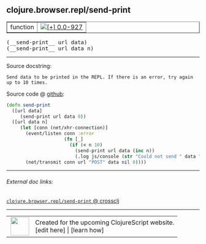 ## clojure.browser.repl/send-print



 <table border="1">
<tr>
<td>function</td>
<td><a href="https://github.com/cljsinfo/cljs-api-docs/tree/0.0-927"><img valign="middle" alt="[+] 0.0-927" title="Added in 0.0-927" src="https://img.shields.io/badge/+-0.0--927-lightgrey.svg"></a> </td>
</tr>
</table>


 <samp>
(__send-print__ url data)<br>
</samp>
 <samp>
(__send-print__ url data n)<br>
</samp>

---





Source docstring:

```
Send data to be printed in the REPL. If there is an error, try again
up to 10 times.
```


Source code @ [github](https://github.com/clojure/clojurescript/blob/r2134/src/cljs/clojure/browser/repl.cljs#L41-L53):

```clj
(defn send-print
  ([url data]
     (send-print url data 0))
  ([url data n]
     (let [conn (net/xhr-connection)]
       (event/listen conn :error
                     (fn [_]
                       (if (< n 10)
                         (send-print url data (inc n))
                         (.log js/console (str "Could not send " data " after " n " attempts.")))))
       (net/transmit conn url "POST" data nil 0))))
```

<!--
Repo - tag - source tree - lines:

 <pre>
clojurescript @ r2134
└── src
    └── cljs
        └── clojure
            └── browser
                └── <ins>[repl.cljs:41-53](https://github.com/clojure/clojurescript/blob/r2134/src/cljs/clojure/browser/repl.cljs#L41-L53)</ins>
</pre>

-->

---



###### External doc links:

[`clojure.browser.repl/send-print` @ crossclj](http://crossclj.info/fun/clojure.browser.repl.cljs/send-print.html)<br>

---

 <table>
<tr><td>
<img valign="middle" align="right" width="48px" src="http://i.imgur.com/Hi20huC.png">
</td><td>
Created for the upcoming ClojureScript website.<br>
[edit here] | [learn how]
</td></tr></table>

[edit here]:https://github.com/cljsinfo/cljs-api-docs/blob/master/cljsdoc/clojure.browser.repl/send-print.cljsdoc
[learn how]:https://github.com/cljsinfo/cljs-api-docs/wiki/cljsdoc-files

<!--

This information was too distracting to show to readers, but I'll leave it
commented here since it is helpful to:

- pretty-print the data used to generate this document
- and show how to retrieve that data



The API data for this symbol:

```clj
{:ns "clojure.browser.repl",
 :name "send-print",
 :signature ["[url data]" "[url data n]"],
 :history [["+" "0.0-927"]],
 :type "function",
 :full-name-encode "clojure.browser.repl/send-print",
 :source {:code "(defn send-print\n  ([url data]\n     (send-print url data 0))\n  ([url data n]\n     (let [conn (net/xhr-connection)]\n       (event/listen conn :error\n                     (fn [_]\n                       (if (< n 10)\n                         (send-print url data (inc n))\n                         (.log js/console (str \"Could not send \" data \" after \" n \" attempts.\")))))\n       (net/transmit conn url \"POST\" data nil 0))))",
          :title "Source code",
          :repo "clojurescript",
          :tag "r2134",
          :filename "src/cljs/clojure/browser/repl.cljs",
          :lines [41 53]},
 :full-name "clojure.browser.repl/send-print",
 :docstring "Send data to be printed in the REPL. If there is an error, try again\nup to 10 times."}

```

Retrieve the API data for this symbol:

```clj
;; from Clojure REPL
(require '[clojure.edn :as edn])
(-> (slurp "https://raw.githubusercontent.com/cljsinfo/cljs-api-docs/catalog/cljs-api.edn")
    (edn/read-string)
    (get-in [:symbols "clojure.browser.repl/send-print"]))
```

-->
